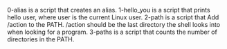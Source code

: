 0-alias is a script that creates an alias.
1-hello_you is a script that prints hello user, where user is the current Linux user.
2-path is a script that Add /action to the PATH. /action should be the last directory the shell looks into when looking for a program.
3-paths is a script that counts the number of directories in the PATH.
